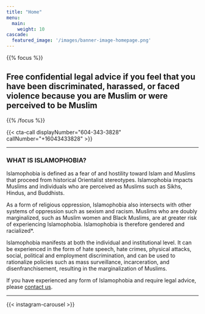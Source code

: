 ```yaml
---
title: "Home"
menu:
  main:
    weight: 10
cascade:
  featured_image: '/images/banner-image-homepage.png'
---
```


{{% focus %}}
## Free confidential legal advice if you feel that you have been discriminated, harassed, or faced violence because you are Muslim or were perceived to be Muslim
{{% /focus %}}

{{< cta-call displayNumber="604-343-3828" callNumber="+16043433828" >}}

---

### WHAT IS ISLAMOPHOBIA?

Islamophobia is defined as a fear of and hostility toward Islam and Muslims that proceed from historical Orientalist stereotypes. Islamophobia impacts Muslims and individuals who are perceived as Muslims such as Sikhs, Hindus, and Buddhists. 

As a form of religious oppression, Islamophobia also intersects with other systems of oppression such as sexism and racism. Muslims who are doubly marginalized, such as Muslim women and Black Muslims, are at greater risk of experiencing Islamophobia. Islamophobia is therefore gendered and racialized*. 

Islamophobia manifests at both the individual and institutional level. It can be experienced in the form of hate speech, hate crimes, physical attacks, social, political and employment discrimination, and can be used to rationalize policies such as mass surveillance, incarceration, and disenfranchisement, resulting in the marginalization of Muslims. 

If you have experienced any form of Islamophobia and require legal advice, please [contact us](/contact-us).

---

{{< instagram-carousel >}}
